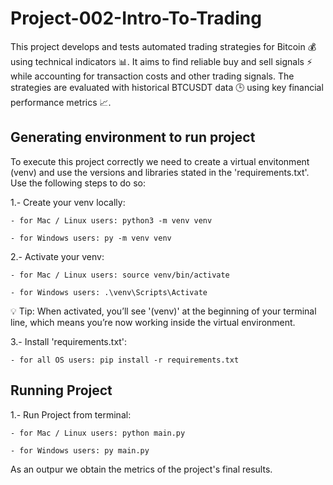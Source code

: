 # Project-002-Intro-To-Trading
This project develops and tests automated trading strategies for Bitcoin 💰 using technical indicators 📊. It aims to find reliable buy and sell signals ⚡ while accounting for transaction costs and other trading signals. The strategies are evaluated with historical BTCUSDT data 🕒 using key financial performance metrics 📈.

## Generating environment to run project

To execute this project correctly we need to create a virtual envitonment (venv) and use the versions and libraries stated in the 'requirements.txt'. Use the following steps to do so:

1.- Create your venv locally:

    - for Mac / Linux users: python3 -m venv venv

    - for Windows users: py -m venv venv

2.- Activate your venv:

    - for Mac / Linux users: source venv/bin/activate

    - for Windows users: .\venv\Scripts\Activate

💡 Tip: When activated, you’ll see '(venv)' at the beginning of your terminal line, which means you’re now working inside the virtual environment.

3.- Install 'requirements.txt':

    - for all OS users: pip install -r requirements.txt

## Running Project
    
1.- Run Project from terminal:

    - for Mac / Linux users: python main.py

    - for Windows users: py main.py

As an outpur we obtain the metrics of the project's final results.
    
